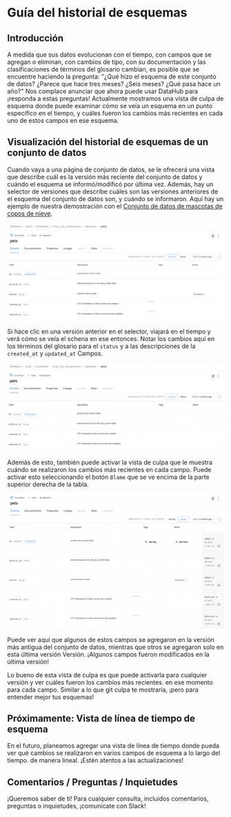 # Guía del historial de esquemas

## Introducción

A medida que sus datos evolucionan con el tiempo, con campos que se agregan o eliminan, con cambios de tipo, con su documentación
y las clasificaciones de términos del glosario cambian, es posible que se encuentre haciendo la pregunta: "¿Qué hizo el esquema de este conjunto de datos?
¿Parece que hace tres meses? ¿Seis meses? ¿Qué pasa hace un año?" Nos complace anunciar que ahora puede usar DataHub para
¡responda a estas preguntas! Actualmente mostramos una vista de culpa de esquema donde puede examinar cómo se veía un esquema en un
punto específico en el tiempo, y cuáles fueron los cambios más recientes en cada uno de estos campos en ese esquema.

## Visualización del historial de esquemas de un conjunto de datos

Cuando vaya a una página de conjunto de datos, se le ofrecerá una vista que describe cuál es la versión más reciente del conjunto de datos y cuándo
el esquema se informó/modificó por última vez. Además, hay un selector de versiones que describe cuáles son las versiones anteriores de
el esquema del conjunto de datos son, y cuándo se informaron. Aquí hay un ejemplo de nuestra demostración con el
[Conjunto de datos de mascotas de copos de nieve](https://demo.datahubproject.io/dataset/urn:li:dataset:\(urn:li:dataPlatform:snowflake,long_tail_companions.adoption.pets,PROD\)/Schema?is_lineage_mode=false).

![](./imgs/schema-blame-latest-version.png)

Si hace clic en una versión anterior en el selector, viajará en el tiempo y verá cómo se veía el schena en ese entonces. Notar
los cambios aquí en los términos del glosario para el `status` y a las descripciones de la `created_at` y `updated_at`
Campos.

![](./imgs/schema-blame-older-version.png)

Además de esto, también puede activar la vista de culpa que le muestra cuándo se realizaron los cambios más recientes en cada campo.
Puede activar esto seleccionando el botón `Blame` que se ve encima de la parte superior derecha de la tabla.

![](./imgs/schema-blame-blame-activated.png)

Puede ver aquí que algunos de estos campos se agregaron en la versión más antigua del conjunto de datos, mientras que otros se agregaron solo en esta última versión
Versión. ¡Algunos campos fueron modificados en la última versión!

Lo bueno de esta vista de culpa es que puede activarla para cualquier versión y ver cuáles fueron los cambios más recientes.
en ese momento para cada campo. Similar a lo que git culpa te mostraría, ¡pero para entender mejor tus esquemas!

## Próximamente: Vista de línea de tiempo de esquema

En el futuro, planeamos agregar una vista de línea de tiempo donde pueda ver qué cambios se realizaron en varios campos de esquema a lo largo del tiempo.
de manera lineal. ¡Estén atentos a las actualizaciones!

## Comentarios / Preguntas / Inquietudes

¡Queremos saber de ti! Para cualquier consulta, incluidos comentarios, preguntas o inquietudes, ¡comunícate con Slack!
